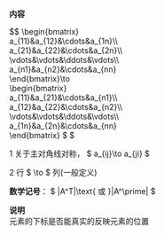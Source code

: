 **内容**  
  
 $$ \begin{bmatrix}  
a_{11}&a_{12}&\cdots&a_{1n}\\\  
a_{21}&a_{22}&\cdots&a_{2n}\\\  
\vdots&\vdots&\ddots&\vdots\\\  
a_{n1}&a_{n2}&\cdots&a_{nn}  
\end{bmatrix}\to  
\begin{bmatrix}  
a_{11}&a_{21}&\cdots&a_{n1}\\\  
a_{12}&a_{22}&\cdots&a_{n2}\\\  
\vdots&\vdots&\ddots&\vdots\\\  
a_{1n}&a_{2n}&\cdots&a_{nn}  
\end{bmatrix} $ $  
  
1 关于主对角线对称， $ a_{ij}\to a_{ji} $  
  
2 行 $ \to $ 列(一般定义)  
  
**数学记号**： $ |A^T|\text{ 或 }|A^\prime| $  
  
**说明**  
元素的下标是否能真实的反映元素的位置  
